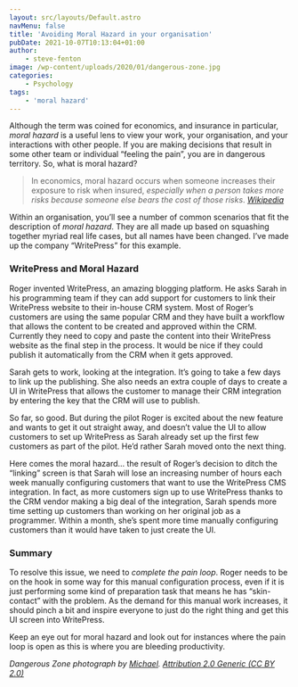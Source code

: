 ```yaml
---
layout: src/layouts/Default.astro
navMenu: false
title: 'Avoiding Moral Hazard in your organisation'
pubDate: 2021-10-07T10:13:04+01:00
author:
    - steve-fenton
image: /wp-content/uploads/2020/01/dangerous-zone.jpg
categories:
    - Psychology
tags:
    - 'moral hazard'
---
```


Although the term was coined for economics, and insurance in particular, *moral hazard* is a useful lens to view your work, your organisation, and your interactions with other people. If you are making decisions that result in some other team or individual “feeling the pain”, you are in dangerous territory. So, what is moral hazard?

> In economics, moral hazard occurs when someone increases their exposure to risk when insured, *especially when a person takes more risks because someone else bears the cost of those risks*. <cite>[Wikipedia](https://en.wikipedia.org/wiki/Moral_hazard)</cite>

Within an organisation, you’ll see a number of common scenarios that fit the description of *moral hazard*. They are all made up based on squashing together myriad real life cases, but all names have been changed. I’ve made up the company “WritePress” for this example.

### WritePress and Moral Hazard

Roger invented WritePress, an amazing blogging platform. He asks Sarah in his programming team if they can add support for customers to link their WritePress website to their in-house CRM system. Most of Roger’s customers are using the same popular CRM and they have built a workflow that allows the content to be created and approved within the CRM. Currently they need to copy and paste the content into their WritePress website as the final step in the process. It would be nice if they could publish it automatically from the CRM when it gets approved.

Sarah gets to work, looking at the integration. It’s going to take a few days to link up the publishing. She also needs an extra couple of days to create a UI in WritePress that allows the customer to manage their CRM integration by entering the key that the CRM will use to publish.

So far, so good. But during the pilot Roger is excited about the new feature and wants to get it out straight away, and doesn’t value the UI to allow customers to set up WritePress as Sarah already set up the first few customers as part of the pilot. He’d rather Sarah moved onto the next thing.

Here comes the moral hazard… the result of Roger’s decision to ditch the “linking” screen is that Sarah will lose an increasing number of hours each week manually configuring customers that want to use the WritePress CMS integration. In fact, as more customers sign up to use WritePress thanks to the CRM vendor making a big deal of the integration, Sarah spends more time setting up customers than working on her original job as a programmer. Within a month, she’s spent more time manually configuring customers than it would have taken to just create the UI.

### Summary

To resolve this issue, we need to *complete the pain loop*. Roger needs to be on the hook in some way for this manual configuration process, even if it is just performing some kind of preparation task that means he has “skin-contact” with the problem. As the demand for this manual work increases, it should pinch a bit and inspire everyone to just do the right thing and get this UI screen into WritePress.

Keep an eye out for moral hazard and look out for instances where the pain loop is open as this is where you are bleeding productivity.

*Dangerous Zone *photograph by [Michael](https://www.flickr.com/photos/msvg/). [Attribution 2.0 Generic (CC BY 2.0)](https://creativecommons.org/licenses/by/2.0/)**